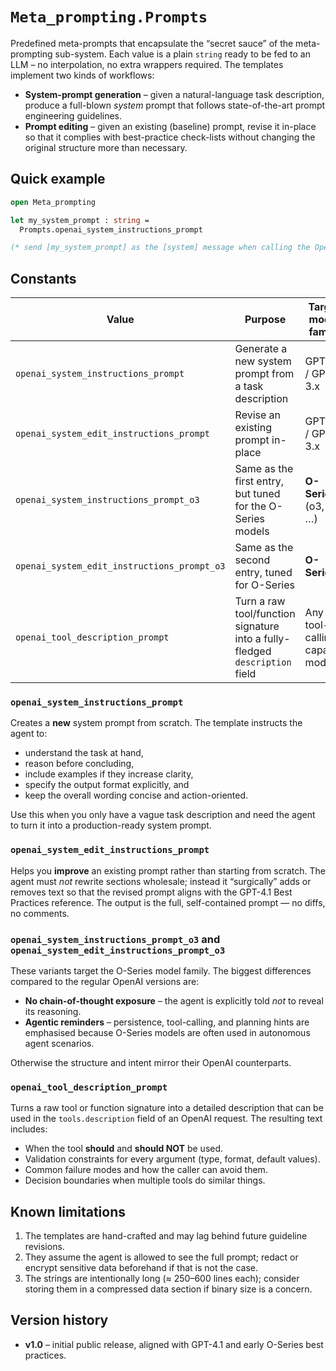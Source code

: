 # `Meta_prompting.Prompts`

Predefined meta-prompts that encapsulate the “secret sauce” of the meta-prompting
sub-system.  Each value is a plain `string` ready to be fed to an LLM – no
interpolation, no extra wrappers required.  The templates implement two kinds of
workflows:

* **System-prompt generation** – given a natural-language task description,
  produce a full-blown *system* prompt that follows state-of-the-art prompt
  engineering guidelines.
* **Prompt editing** – given an existing (baseline) prompt, revise it in-place so
  that it complies with best-practice check-lists without changing the original
  structure more than necessary.


## Quick example

```ocaml
open Meta_prompting

let my_system_prompt : string =
  Prompts.openai_system_instructions_prompt

(* send [my_system_prompt] as the [system] message when calling the OpenAI API *)
```

## Constants

| Value | Purpose | Target model family |
|-------|---------|----------------------|
| `openai_system_instructions_prompt` | Generate a new system prompt from a task description | GPT-4 / GPT-3.x |
| `openai_system_edit_instructions_prompt` | Revise an existing prompt in-place | GPT-4 / GPT-3.x |
| `openai_system_instructions_prompt_o3` | Same as the first entry, but tuned for the O-Series models | **O-Series** (o3, o4, …) |
| `openai_system_edit_instructions_prompt_o3` | Same as the second entry, tuned for O-Series | **O-Series** |
| `openai_tool_description_prompt` | Turn a raw tool/function signature into a fully-fledged `description` field | Any tool-calling capable model |


### `openai_system_instructions_prompt`

Creates a **new** system prompt from scratch.  The template instructs the agent
to:

* understand the task at hand,
* reason before concluding,
* include examples if they increase clarity,
* specify the output format explicitly, and
* keep the overall wording concise and action-oriented.

Use this when you only have a vague task description and need the agent to turn
it into a production-ready system prompt.


### `openai_system_edit_instructions_prompt`

Helps you **improve** an existing prompt rather than starting from scratch.  The
agent must *not* rewrite sections wholesale; instead it “surgically” adds or
removes text so that the revised prompt aligns with the GPT-4.1 Best Practices
reference.  The output is the full, self-contained prompt — no diffs, no
comments.


### `openai_system_instructions_prompt_o3` and `openai_system_edit_instructions_prompt_o3`

These variants target the O-Series model family.  The biggest differences
compared to the regular OpenAI versions are:

* **No chain-of-thought exposure** – the agent is explicitly told *not* to reveal
  its reasoning.
* **Agentic reminders** – persistence, tool-calling, and planning hints are
  emphasised because O-Series models are often used in autonomous agent
  scenarios.

Otherwise the structure and intent mirror their OpenAI counterparts.


### `openai_tool_description_prompt`

Turns a raw tool or function signature into a detailed description that can be
used in the `tools.description` field of an OpenAI request.  The resulting text
includes:

* When the tool **should** and **should NOT** be used.
* Validation constraints for every argument (type, format, default values).
* Common failure modes and how the caller can avoid them.
* Decision boundaries when multiple tools do similar things.


## Known limitations

1. The templates are hand-crafted and may lag behind future guideline
   revisions.
2. They assume the agent is allowed to see the full prompt; redact or encrypt
   sensitive data beforehand if that is not the case.
3. The strings are intentionally long (≈ 250–600 lines each); consider storing
   them in a compressed data section if binary size is a concern.


## Version history

* **v1.0** – initial public release, aligned with GPT-4.1 and early O-Series
  best practices.

